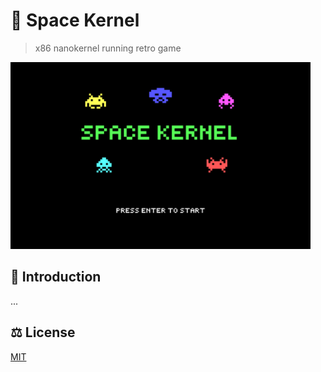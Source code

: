 # 👾 Space Kernel

> x86 nanokernel running retro game

<img src="./assets/game.gif" width="480" />

## 💬 Introduction <!-- omit in toc -->

...

## ⚖️ License <!-- omit in toc -->

[MIT](LICENSE)
